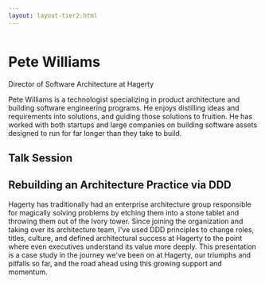 ```yaml
---
layout: layout-tier2.html
---
```

<div class="container section featured-speaker">
   <div class="row">
     <div class="col-xs-12 col-sm-2 new-img-container">
       <img class="new-speaker-page-img pete-williams" />
       </div>
     <div class="col-xs-12 col-sm-10 copy-container">
       <h1 class="speaker-header">Pete Williams</h1>
       <span class="speaker-subtitle">Director of Software Architecture at Hagerty</span>
       <p></p>
       <p>Pete Williams is a technologist specializing in product architecture and building software engineering programs. He enjoys distilling ideas and requirements into solutions, and guiding those solutions to fruition. He has worked with both startups and large companies on building software assets designed to run for far longer than they take to build.</p>
       <h2>Talk Session</h2>
        <h2 class="gold">Rebuilding an Architecture Practice via DDD</h2>
       <p>Hagerty has traditionally had an enterprise architecture group responsible for magically solving problems by etching them into a stone tablet and throwing them out of the Ivory tower. Since joining the organization and taking over its architecture team, I've used DDD principles to change roles, titles, culture, and defined architectural success at Hagerty to the point where even executives understand its value more deeply. This presentation is a case study in the journey we've been on at Hagerty, our triumphs and pitfalls so far, and the road ahead using this growing support and momentum.</p>
     </div>
   </div>
 </div>
